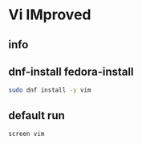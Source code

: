 # Vi IMproved

## info

## dnf-install fedora-install
```sh
sudo dnf install -y vim
```

## default run
```sh
screen vim
```

